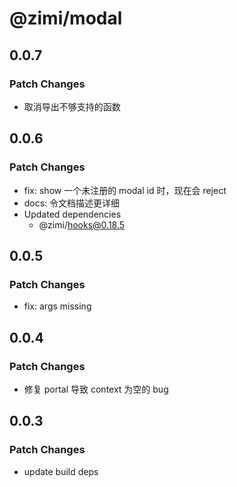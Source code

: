 # @zimi/modal

## 0.0.7

### Patch Changes

- 取消导出不够支持的函数

## 0.0.6

### Patch Changes

- fix: show 一个未注册的 modal id 时，现在会 reject
- docs: 令文档描述更详细
- Updated dependencies
  - @zimi/hooks@0.18.5

## 0.0.5

### Patch Changes

- fix: args missing

## 0.0.4

### Patch Changes

- 修复 portal 导致 context 为空的 bug

## 0.0.3

### Patch Changes

- update build deps
